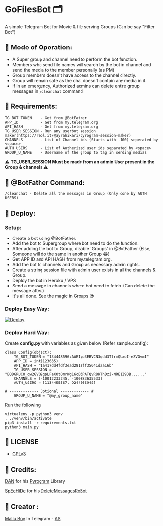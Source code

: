 # GoFilesBot 🗂

A simple Telegram Bot for Movie & file serving Groups (Can be say "Filter Bot")

## 💠 Mode of Operation:

- A Super group and channel need to perform the bot function.
- Members who send file names will search by the bot in channel and send the media to the member personally (as PM)
- Group members doesn't have access to the channel directly.
- Group will remain safe as the chat doesn't contain any media in it.
- If in an emergency, Authorized admins can delete entire group messages in ```/cleanchat``` command

## 💠 Requirements:
```
TG_BOT_TOKEN    - Get from @BotFather
APP_ID          - Get from my.telegram.org
API_HASH        - Get from my.telegram.org
TG_USER_SESSION - Run any userbot session maker(https://repl.it/@ayrahikari/pyrogram-session-maker)
CHANNELS        - List of Channel ids (Starts with -100) seperated by <space>
AUTH_USERS      - List of Autherized user ids separated by <space>
GROUP_U_NAME    - Username of the group to tag in sending medias
```
⚠️ **TG_USER_SESSION Must be  made from an admin User present in the Group & channels** ⚠️

## 💠 @BotFather Command:
```
/cleanchat - Delete all the messages in Group (Only done by AUTH USERS)
```

## 💠 Deploy:

### Setup:

- Create a bot using @BotFather.
- Add the bot to Supergroup where bot need to do the function. 
- After adding the bot to Group, disable 'Groups' in @BotFather (Else, Someone will do the same in another Group 😂)
- Get APP ID and API HASH from my.telegram.org.
- Add the bot to channels and Group as necessary admin rights.
- Create a string session file with admin user exists in all the channels & Group.
- Deploy the bot in Heroku / VPS 
- Send a message in channels where bot need to fetch. (Can delete the message after.)
- It's all done. See the magic in Groups 😍


### Deploy Easy Way:

[![Deploy](https://www.herokucdn.com/deploy/button.svg)](https://heroku.com/deploy?template=https://github.com/m4mallu/gofilesbot)

### Deploy Hard Way: 

Create **config.py** with variables as given below (Refer sample.config):

```
class Config(object):
    TG_BOT_TOKEN = "134448596:AAEIyo3EBVCN3qdd3TfrmQUxoI-eZVGvmI"
    APP_ID = int(123635)
    API_HASH = "1a417dd4fdf3ead2819ff35641daa16b"
    TG_USER_SESSION = "BQDGRUC0_qw2GVQ2gpLFaXOt0mrWg16cBZPATQvR8KThDzi-NRE1I9DB......"
    CHANNELS = [-10012233245, -100883635533]
    AUTH_USERS = [1134455567, 9244566948]
    
# ------------- Optional ------------- #
    GROUP_U_NAME = "@my_group_name"

```
Run the following:

```
virtualenv -p python3 venv
. ./venv/bin/activate
pip3 install -r requirements.txt
python3 main.py
```

## 💠 LICENSE

- [GPLv3](https://choosealicense.com/licenses/gpl-3.0/)

## 💠 Credits:

[DAN](https://t.me/haskell) for his [Pyrogram](https://github.com/pyrogram/pyrogram) Library

[SpEcHiDe](https://github.com/SpEcHiDe) for his [DeleteMessagesRoBot](https://github.com/SpEcHiDe/DeleteMessagesRoBot)

## 💠 Creator :

[Mallu Boy](https://t.me/m4mallu) In Telegram - [AS](https://t.me/space4renjith)